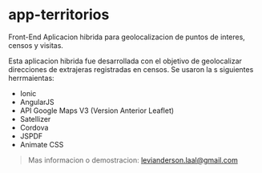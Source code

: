 # app-territorios
Front-End Aplicacion hibrida para geolocalizacion de puntos de interes, censos y visitas.

Esta aplicacion hibrida fue desarrollada con el objetivo de geolocalizar direcciones de extrajeras registradas en censos. Se usaron la s siguientes herrmaientas:

* Ionic
* AngularJS
* API Google Maps V3 (Version Anterior Leaflet)
* Satellizer
* Cordova
* JSPDF
* Animate CSS 

>Mas informacion o demostracion: levianderson.laal@gmail.com
